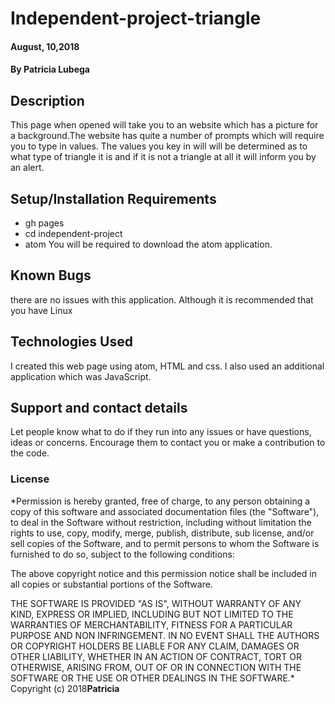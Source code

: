 # Independent-project-triangle
####  August, 10,2018
#### By **Patricia Lubega**
## Description
This page when opened will take you to an website which has a picture for a background.The website has quite a number of prompts which will require you to type in values. The values you key in will will be determined as to what type of triangle it is and if it is not a triangle at all it will inform you by an alert. 
## Setup/Installation Requirements
* gh pages
* cd independent-project
* atom
You will be required to download the atom application.
## Known Bugs
there are no issues with this application. Although it is recommended that you have Linux 
## Technologies Used
I created this web page using atom, HTML and css. I also used an additional application which was JavaScript.
## Support and contact details
Let people know what to do if they run into any issues or have questions, ideas or concerns.  Encourage them to contact you or make a contribution to the code.
### License
*Permission is hereby granted, free of charge, to any person obtaining a copy of this software and associated documentation files (the "Software"), to deal in the Software without restriction, including without limitation the rights to use, copy, modify, merge, publish, distribute, sub license, and/or sell copies of the Software, and to permit persons to whom the Software is furnished to do so, subject to the following conditions:

The above copyright notice and this permission notice shall be included in all copies or substantial portions of the Software.

THE SOFTWARE IS PROVIDED "AS IS", WITHOUT WARRANTY OF ANY KIND, EXPRESS OR IMPLIED, INCLUDING BUT NOT LIMITED TO THE WARRANTIES OF MERCHANTABILITY, FITNESS FOR A PARTICULAR PURPOSE AND NON INFRINGEMENT. IN NO EVENT SHALL THE AUTHORS OR COPYRIGHT HOLDERS BE LIABLE FOR ANY CLAIM, DAMAGES OR OTHER LIABILITY, WHETHER IN AN ACTION OF CONTRACT, TORT OR OTHERWISE, ARISING FROM, OUT OF OR IN CONNECTION WITH THE SOFTWARE OR THE USE OR OTHER DEALINGS IN THE SOFTWARE.*
Copyright (c) 2018**Patricia**
